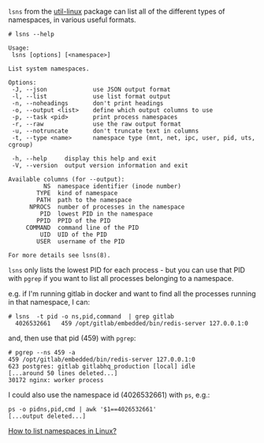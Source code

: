 `lsns` from the [util-linux](https://en.wikipedia.org/wiki/Util-linux) package can list all of the different types of namespaces, in various useful formats.

```
# lsns --help

Usage:
 lsns [options] [<namespace>]

List system namespaces.

Options:
 -J, --json             use JSON output format
 -l, --list             use list format output
 -n, --noheadings       don't print headings
 -o, --output <list>    define which output columns to use
 -p, --task <pid>       print process namespaces
 -r, --raw              use the raw output format
 -u, --notruncate       don't truncate text in columns
 -t, --type <name>      namespace type (mnt, net, ipc, user, pid, uts, cgroup)

 -h, --help     display this help and exit
 -V, --version  output version information and exit

Available columns (for --output):
          NS  namespace identifier (inode number)
        TYPE  kind of namespace
        PATH  path to the namespace
      NPROCS  number of processes in the namespace
         PID  lowest PID in the namespace
        PPID  PPID of the PID
     COMMAND  command line of the PID
         UID  UID of the PID
        USER  username of the PID

For more details see lsns(8).
```

`lsns` only lists the lowest PID for each process - but you can use that PID with `pgrep` if you want to list all processes belonging to a namespace.

e.g. if I'm running gitlab in docker and want to find all the processes running in that namespace, I can:

```
# lsns  -t pid -o ns,pid,command  | grep gitlab
  4026532661   459 /opt/gitlab/embedded/bin/redis-server 127.0.0.1:0
```

and, then use that pid (459) with `pgrep`:

```
# pgrep --ns 459 -a
459 /opt/gitlab/embedded/bin/redis-server 127.0.0.1:0
623 postgres: gitlab gitlabhq_production [local] idle
[...around 50 lines deleted...]
30172 nginx: worker process
```

I could also use the namespace id (4026532661) with `ps`, e.g.:

```
ps -o pidns,pid,cmd | awk '$1==4026532661'
[...output deleted...]
```



[How to list namespaces in Linux?](https://unix.stackexchange.com/questions/105403/how-to-list-namespaces-in-linux)

